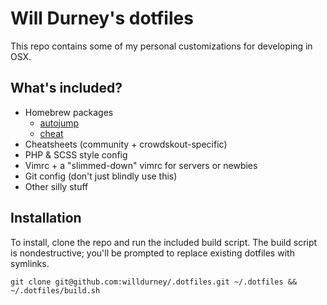 # Will Durney's dotfiles

This repo contains some of my personal customizations for developing in OSX.

## What's included?

- Homebrew packages
  - [autojump](https://github.com/wting/autojump)
  - [cheat](https://github.com/cheat/cheat)
- Cheatsheets (community + crowdskout-specific)
- PHP & SCSS style config
- Vimrc + a "slimmed-down" vimrc for servers or newbies
- Git config (don't just blindly use this)
- Other silly stuff

## Installation

To install, clone the repo and run the included build script. The build script is nondestructive;
you'll be prompted to replace existing dotfiles with symlinks.

```
git clone git@github.com:willdurney/.dotfiles.git ~/.dotfiles && ~/.dotfiles/build.sh
```
